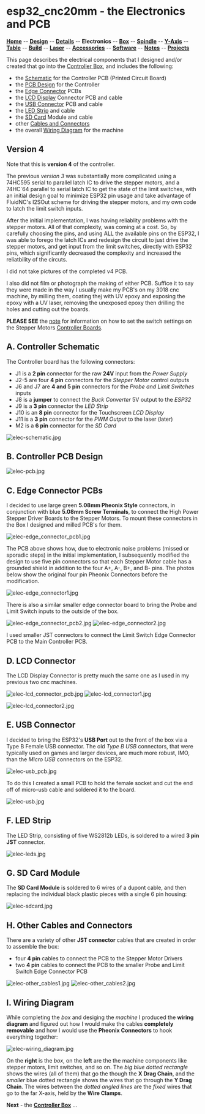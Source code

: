 # esp32_cnc20mm - the Electronics and PCB

**[Home](readme.md)** --
**[Design](design.md)** --
**[Details](details.md)** --
**Electronics** --
**[Box](box.md)** --
**[Spindle](spindle.md)** --
**[Y-Axis](y_axis.md)** --
**[Table](table.md)** --
**[Build](build.md)** --
**[Laser](laser.md)** --
**[Accessories](accessories.md)** --
**[Software](software.md)** --
**[Notes](notes.md)** --
**[Projects](projects.md)**

This page describes the electrical components that I designed
and/or created that go into the [Controller Box](box.md), and includes the following:

- the [Schematic](#a-controler-schematic) for the Controller PCB (Printed Circuit Board)
- the [PCB Design](#b-controller-pcb-design) for the Controller
- the [Edge Connector](#c-edge-connector-pcbs) PCBs
- the [LCD Display](#d-lcd-connector) Connector PCB and cable
- the [USB Connector](#e-usb-connector) PCB and cable
- the [LED Strip](#f-led-strip) and cable
- the [SD Card](#g-sd_card_module) Module and cable
- other [Cables and Connectors](#h-other-cables-and-connectors)
- the overall [Wiring Diagram](#i-wiring-diagram) for the machine



## Version 4

Note that this is **version 4** of the controller.

The previous *version 3* was substantially more complicated
using a 74HC595 serial to parallel latch IC to drive
the stepper motors, and a 74HC`64 parallel to serial
latch IC to get the state of the limit switches, with
an initial design goal to minimize ESP32 pin usage and
take advantage of FluidNC's I2SOut scheme for driving
the stepper motors, and my own code to latch the limit
switch inputs.

After the initial implementation, I was having reliablity
problems with the stepper motors.  All of that complexity,
was coming at a cost.  So, by carefully choosing the pins,
and using ALL the available pins on the ESP32, I was able to
forego the latch ICs and redesign the circuit to just drive
the stepper motors, and get input from the limit switches,
directly with ESP32 pins, which significantly decreased the
complexity and increased the reliatbility of the circuts.

I did not take pictures of the completed v4 PCB.

I also did not film or photograph the making of either PCB.
Suffice it to say they were made in the way I usually make
my PCB's on my 3018 cnc machine, by milling them, coating
thej with UV epoxy and exposing the epoxy with a UV laser,
removing the unexposed epoxy then drilling the holes and
cutting out the boards.

**PLEASE SEE** the
[note](notes.md#stepper-motor-settings)
for information on how to set the switch settings
on the Stepper Motors
[Controller Boards](notes.md#stepper-motor-settings).


## A. Controller Schematic

The Controller board has the following connectors:

- J1 is a **2 pin** connector for the raw **24V** input from the *Power Supply*
- J2-5 are four **4 pin** connectors for the *Stepper Motor* control outputs
- J6 and J7 are **4 and 5 pin** connectors for the *Probe and Limit Switches* inputs
- J8 is a **jumper** to connect the *Buck Converter* 5V output to the *ESP32*
- J9 is a **3 pin** connector the *LED Strip*
- J10 is an **8 pin** connector for the Touchscreen *LCD Display*
- J11 is a **3 pin** connector for the *PWM Output* to the laser (later)
- M2 is a **6 pin** connector for the *SD Card*

![elec-schematic.jpg](images/elec-schematic.jpg)



## B. Controller PCB Design

![elec-pcb.jpg](images/elec-pcb.jpg)



## C. Edge Connector PCBs

I decided to use large green **5.08mm Pheonix Style** connectors, in
conjunction with blue **5.08mm Screw Terminals**, to connect
the High Power Stepper Driver Boards to the Stepper Motors.
To mount these connectors in the Box I
designed and milled PCB's for them.

![elec-edge_connector_pcb1.jpg](images/elec-edge_connector_pcb1.jpg)

The PCB above shows how, due to electronic noise problems
(missed or sporadic steps) in the initial implementation,
I subsequently modified the design to use five pin connectors
so that each Stepper Motor cable has
a grounded shield in addition to the four A+, A-, B+, and B- pins.
The photos below show the original four pin Pheonix Connectors
before the modification.

![elec-edge_connector1.jpg](images/elec-edge_connector1.jpg)


There is also a similar smaller edge connector board to bring the
Probe and Limit Switch inputs to the outside of the box.

![elec-edge_connector_pcb2.jpg](images/elec-edge_connector_pcb2.jpg)
![elec-edge_connector2.jpg](images/elec-edge_connector2.jpg)

I used smaller JST connectors to connect the Limit Switch Edge
Connector PCB to the Main Controller PCB.



## D. LCD Connector

The LCD Display Connector is pretty much the same one as I used in my previous
two cnc machines.

![elec-lcd_connector_pcb.jpg](images/elec-lcd_connector_pcb.jpg)
![elec-lcd_connector1.jpg](images/elec-lcd_connector1.jpg)

![elec-lcd_connector2.jpg](images/elec-lcd_connector2.jpg)



## E. USB Connector

I decided to bring the ESP32's **USB Port** out to the front of the box
via a Type B Female USB connector.  The old *Type B USB* connectors,
that were typically used on games and larger devices, are much
more robust, IMO, than the *Micro USB* connectors on the ESP32.

![elec-usb_pcb.jpg](images/elec-usb_pcb.jpg)

To do this I created a small PCB to hold the female socket and
cut the end off of micro-usb cable and soldered it to the board.

![elec-usb.jpg](images/elec-usb.jpg)



## F. LED Strip

The LED Strip, consisting of five WS2812b LEDs, is soldered to a
wired **3 pin JST** connector.

![elec-leds.jpg](images/elec-leds.jpg)



## G. SD Card Module

The **SD Card Module** is soldered to 6 wires of a dupont cable,
and then replacing the individual black plastic pieces with a single
6 pin housing:

![elec-sdcard.jpg](images/elec-sdcard.jpg)


## H. Other Cables and Connectors

There are a variety of other **JST connector** cables that
are created in order to assemble the box:

- four **4 pin** cables to connect the PCB to the Stepper Motor Drivers
- two **4 pin** cables to connect the PCB to the smaller Probe and Limit Switch Edge Connector PCB

![elec-other_cables1.jpg](images/elec-other_cables1.jpg)
![elec-other_cables2.jpg](images/elec-other_cables2.jpg)


## I. Wiring Diagram

While completing the *box* and desiging the *machine* I produced the **wiring diagram** and
figured out how I would make the cables **completely removable** and how I would use the
**Pheonix Connectors** to hook everything together:

![elec-wiring_diagram.jpg](images/elec-wiring_diagram.jpg)

On the **right** is the *box*, on the **left** are the the machine components like stepper motors,
limit switches, and so on. The *big blue dotted rectangle* shows the wires (all of them) that
go the though the **X Drag Chain**, and the *smaller* blue dotted rectangle shows the wires
that go through the **Y Drag Chain**.   The wires between the *dotted angled lines* are the
*fixed* wires that go to the far X-axis, held by the **Wire Clamps**.



**Next** - the [**Controller Box**](box.md) ...

